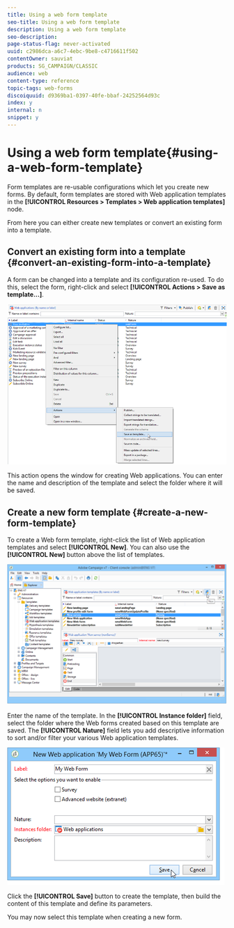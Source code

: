 ```yaml
---
title: Using a web form template
seo-title: Using a web form template
description: Using a web form template
seo-description: 
page-status-flag: never-activated
uuid: c2986dca-a6c7-4ebc-9be8-c4716611f502
contentOwner: sauviat
products: SG_CAMPAIGN/CLASSIC
audience: web
content-type: reference
topic-tags: web-forms
discoiquuid: d9369ba1-0397-40fe-bbaf-24252564d93c
index: y
internal: n
snippet: y
---
```


# Using a web form template{#using-a-web-form-template}

Form templates are re-usable configurations which let you create new forms. By default, form templates are stored with Web application templates in the **[!UICONTROL Resources > Templates > Web application templates]** node.

From here you can either create new templates or convert an existing form into a template.

## Convert an existing form into a template {#convert-an-existing-form-into-a-template}

A form can be changed into a template and its configuration re-used. To do this, select the form, right-click and select **[!UICONTROL Actions > Save as template...]**.

![](assets/s_ncs_admin_survey_saveastemplate.png)

This action opens the window for creating Web applications. You can enter the name and description of the template and select the folder where it will be saved.

## Create a new form template {#create-a-new-form-template}

To create a Web form template, right-click the list of Web application templates and select **[!UICONTROL New]**. You can also use the **[!UICONTROL New]** button above the list of templates.

![](assets/s_ncs_admin_survey_createtemplate.png)

Enter the name of the template. In the **[!UICONTROL Instance folder]** field, select the folder where the Web forms created based on this template are saved. The **[!UICONTROL Nature]** field lets you add descriptive information to sort and/or filter your various Web application templates. 

![](assets/s_ncs_admin_survey_createtemplate_details.png)

Click the **[!UICONTROL Save]** button to create the template, then build the content of this template and define its parameters.

You may now select this template when creating a new form.
